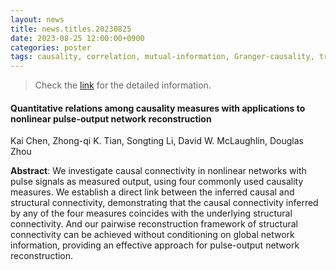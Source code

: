 ```yaml
---
layout: news
title: news.titles.20230825
date: 2023-08-25 12:00:00+0900
categories: poster
tags: causality, correlation, mutual-information, Granger-causality, transfer-entropy, neural-networks 
---
```


> Check the [link](https://iciam2023.org/accepted_ps#13197) for the detailed information.

#### Quantitative relations among causality measures with applications to nonlinear pulse-output network reconstruction

Kai Chen, Zhong-qi K. Tian, Songting Li, David W. McLaughlin, Douglas Zhou

**Abstract**: We investigate causal connectivity in nonlinear networks with pulse signals as measured output, using four commonly used causality measures. We establish a direct link between the inferred causal and structural connectivity, demonstrating that the causal connectivity inferred by any of the four measures coincides with the underlying structural connectivity. And our pairwise reconstruction framework of structural connectivity can be achieved without conditioning on global network information, providing an effective approach for pulse-output network reconstruction.
